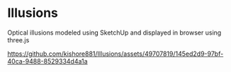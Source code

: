 # Illusions
Optical illusions modeled using SketchUp and displayed in browser using three.js

https://github.com/kishore881/Illusions/assets/49707819/145ed2d9-97bf-40ca-9488-8529334d4a1a
